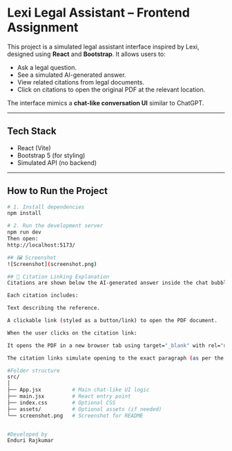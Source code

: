 # Lexi Legal Assistant – Frontend Assignment

This project is a simulated legal assistant interface inspired by Lexi, designed using **React** and **Bootstrap**. It allows users to:

- Ask a legal question.
- See a simulated AI-generated answer.
- View related citations from legal documents.
- Click on citations to open the original PDF at the relevant location.

The interface mimics a **chat-like conversation UI** similar to ChatGPT.

---

## Tech Stack
- React (Vite)
- Bootstrap 5 (for styling)
- Simulated API (no backend)

---

## How to Run the Project

```bash
# 1. Install dependencies
npm install

# 2. Run the development server
npm run dev
Then open:
http://localhost:5173/

## 🖼️ Screenshot
![Screenshot](screenshot.png)

## 📄 Citation Linking Explanation
Citations are shown below the AI-generated answer inside the chat bubble.

Each citation includes:

Text describing the reference.

A clickable link (styled as a button/link) to open the PDF document.

When the user clicks on the citation link:

It opens the PDF in a new browser tab using target="_blank" with rel="noopener noreferrer" for safety.

The citation links simulate opening to the exact paragraph (as per the assignment instructions).

#Folder structure
src/
│
├── App.jsx          # Main chat-like UI logic
├── main.jsx         # React entry point
├── index.css        # Optional CSS
├── assets/          # Optional assets (if needed)
└── screenshot.png   # Screenshot for README


#Developed by
Enduri Rajkumar

